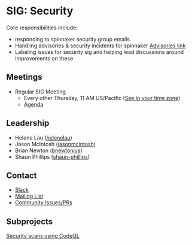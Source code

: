 # SIG: Security

Core responsibilities include:
* responding to spinnaker security group emails
* Handling advisories & security incidents for spinnaker [Advisories link](https://github.com/spinnaker/spinnaker/security/advisories)
* Labeling issues for security sig and helping lead discussions around improvements on these


## Meetings

* Regular SIG Meeting
  * Every other Thursday, 11 AM US/Pacific ([See in your time zone](https://www.thetimezoneconverter.com/?t=11am&tz=San%20Francisco))
  * [Agenda](https://docs.google.com/document/d/1GhzhmG7ZytJBfW2lontOSBxVghgNZmxstF49SoocTDQ/edit#heading=h.ilm7rdxf4d42)

## Leadership

* Helene Lau ([helenelau](https://github.com/helenelau))
* Jason McIntosh ([jasonmcintosh](https://github.com/jasonmcintosh/))
* Brian Newton ([bnewtonius](https://github.com/bnewtonius/))
* Shaun Phillips ([shaun-phillips](https://github.com/shaun-phillips))

## Contact

* [Slack](http://spinnakerteam.slack.com/messages/sig-security)
* [Mailing List](https://groups.google.com/a/spinnaker.io/forum/#!forum/sig-security)
* [Community Issues/PRs](https://github.com/spinnaker/spinnaker/labels/sig%2Fsecurity)

## Subprojects

[Security scans using CodeQL](https://github.com/spinnaker/governance/blob/master/rfc/security-scans.md)
